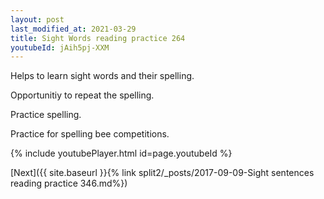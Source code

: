 ```yaml
---
layout: post
last_modified_at: 2021-03-29
title: Sight Words reading practice 264
youtubeId: jAih5pj-XXM
---
```

 
 
Helps to learn sight words and their spelling.

Opportunitiy to repeat the spelling. 

Practice spelling. 
 
Practice for spelling bee competitions. 
 
{% include youtubePlayer.html id=page.youtubeId %}
 
 

[Next]({{ site.baseurl }}{% link  split2/_posts/2017-09-09-Sight sentences reading practice 346.md%})
 
